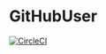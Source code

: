 # GitHubUser

[![CircleCI](https://dl.circleci.com/status-badge/img/gh/KristianEka/GitHubUser/tree/master.svg?style=svg)](https://dl.circleci.com/status-badge/redirect/gh/KristianEka/GitHubUser/tree/master)